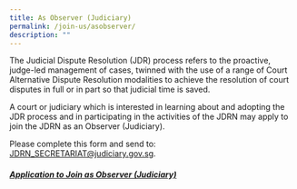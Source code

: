 ```yaml
---
title: As Observer (Judiciary)
permalink: /join-us/asobserver/
description: ""
---
```

The Judicial Dispute Resolution (JDR) process refers to the proactive, judge-led management of cases, twinned with the use of a range of Court Alternative Dispute Resolution modalities to achieve the resolution of court disputes in full or in part so that judicial time is saved.

A court or judiciary which is interested in learning about and adopting the JDR process and in participating in the activities of the JDRN may apply to join the JDRN as an Observer (Judiciary).

Please complete this form and send to: [JDRN\_SECRETARIAT@judiciary.gov.sg](mailto:JDRN_SECRETARIAT@judiciary.gov.sg).


##### [Application to Join as Observer (Judiciary)](/files/appln%20form%20to%20be%20an%20jdrn%20observer(jud)_9apr23.pdf)